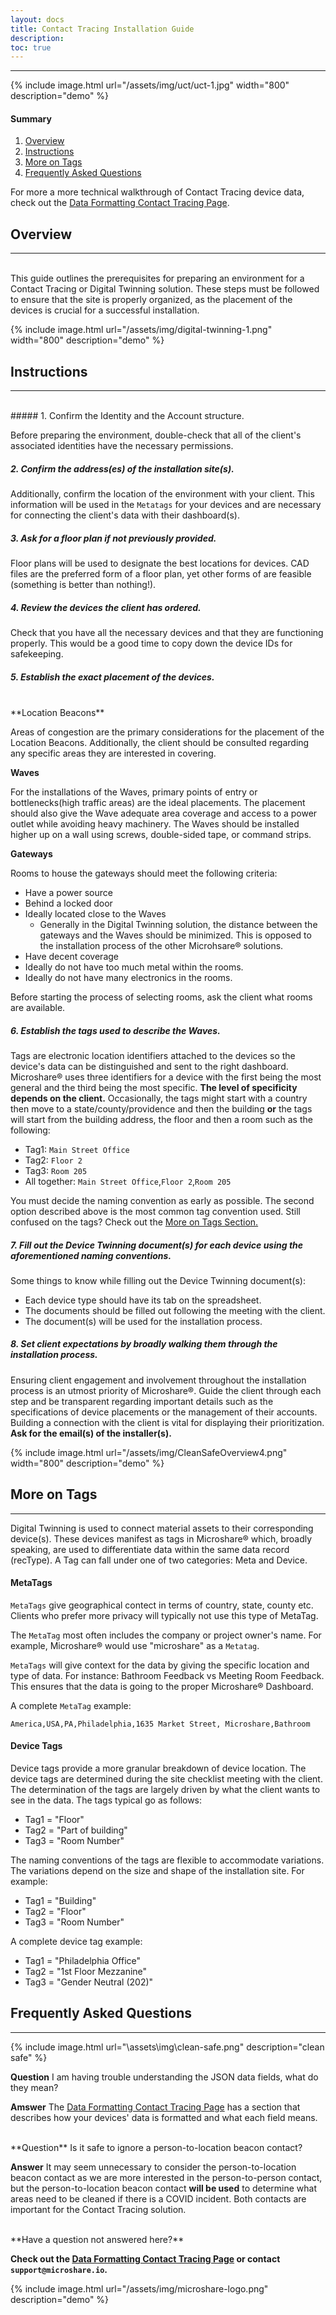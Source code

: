 ```yaml
---
layout: docs
title: Contact Tracing Installation Guide
description: 
toc: true
---
```



---------------------------------------
{% include image.html url="/assets/img/uct/uct-1.jpg"  width="800" description="demo" %}

#### Summary

1. [Overview](./#overview)
2. [Instructions](./#instructions)
3. [More on Tags](./#more-on-tags)
4. [Frequently Asked Questions](./#frequently-asked-questions)


For more a more technical walkthrough of Contact Tracing device data, check out the [Data Formatting Contact Tracing Page](/docs/2/technical/data-format/contact-tracing). 

## Overview
---------------------------------------

<br>
This guide outlines the prerequisites for preparing an environment for a Contact Tracing or Digital Twinning solution. These steps must be followed to ensure that the site is properly organized, as the placement of the devices is crucial for a successful installation.

{% include image.html url="/assets/img/digital-twinning-1.png" width="800" description="demo" %}




## Instructions
---------------------------------------

<br>
##### 1. Confirm the Identity and the Account structure.

Before preparing the environment, double-check that all of the client's associated identities have the necessary permissions. 


##### 2. Confirm the address(es) of the installation site(s).

Additionally, confirm the location of the environment with your client. This information will be used in the `Metatags` for your devices and are necessary for connecting the client's data with their dashboard(s). 


##### 3. Ask for a floor plan if not previously provided.

Floor plans will be used to designate the best locations for devices. CAD files are the preferred form of a floor plan, yet other forms of are feasible (something is better than nothing!).


##### 4. Review the devices the client has ordered. 

Check that you have all the necessary devices and that they are functioning properly. This would be a good time to copy down the device IDs for safekeeping.


##### 5. Establish the exact placement of the devices.

<br>
**Location Beacons**

Areas of congestion are the primary considerations for the placement of the Location Beacons. Additionally, the client should be consulted regarding any specific areas they are interested in covering.


**Waves**

For the installations of the Waves, primary points of entry or bottlenecks(high traffic areas) are the ideal placements. The placement should also give the Wave adequate area coverage and access to a power outlet while avoiding heavy machinery. The Waves should be installed higher up on a wall using screws, double-sided tape, or command strips. 

**Gateways**

Rooms to house the gateways should meet the following criteria:

- Have a power source
- Behind a locked door
- Ideally located close to the Waves
    - Generally in the Digital Twinning solution, the distance between the gateways and the Waves should be minimized. This is opposed to the installation process of the other Microhsare® solutions. 
- Have decent coverage
- Ideally do not have too much metal within the rooms.
- Ideally do not have many electronics in the rooms.

Before starting the process of selecting rooms, ask the client what rooms are available. 

##### 6. Establish the tags used to describe the Waves.

Tags are electronic location identifiers attached to the devices so the device's data can be distinguished and sent to the right dashboard. Microshare® uses three identifiers for a device with the first being the most general and the third being the most specific. **The level of specificity depends on the client.** Occasionally, the tags might start with a country then move to a state/county/providence and then the building **or** the tags will start from the building address, the floor and then a room such as the following:

- Tag1: `Main Street Office` 
- Tag2: `Floor 2`
- Tag3: `Room 205`
- All together: `Main Street Office`,`Floor 2`,`Room 205`

You must decide the naming convention as early as possible. The second option described above is the most common tag convention used. Still confused on the tags? Check out the [More on Tags Section.](./#more-on-tags)

##### 7. Fill out the Device Twinning document(s) for each device using the aforementioned naming conventions.

Some things to know while filling out the Device Twinning document(s):
- Each device type should have its tab on the spreadsheet.
- The documents should be filled out following the meeting with the client.
- The document(s) will be used for the installation process. 

##### 8. Set client expectations by broadly walking them through the installation process. 


Ensuring client engagement and involvement throughout the installation process is an utmost priority of Microshare®. Guide the client through each step and be transparent regarding important details such as the specifications of device placements or the management of their accounts. Building a connection with the client is vital for displaying their prioritization. **Ask for the email(s) of the installer(s).**


{% include image.html url="/assets/img/CleanSafeOverview4.png" width="800" description="demo" %}

## More on Tags
---------------------------------------

Digital Twinning is used to connect material assets to their corresponding device(s). These devices manifest as tags in Microshare® which, broadly speaking, are used to differentiate data within the same data record (recType). A Tag can fall under one of two categories: Meta and Device.

#### MetaTags

`MetaTags` give geographical contect in terms of country, state, county etc. Clients who prefer more privacy will typically not use this type of MetaTag.

The `MetaTag` most often includes the company or project owner's name. For example, Microshare® would use "microshare" as a `Metatag`. 

`MetaTags` will give context for the data by giving the specific location and type of data. For instance: Bathroom Feedback vs Meeting Room Feedback. This ensures that the data is going to the proper Microshare® Dashboard. 

A complete `MetaTag` example:

`America,USA,PA,Philadelphia,1635 Market Street, Microshare,Bathroom`


#### Device Tags

Device tags provide a more granular breakdown of device location. The device tags are determined during the site checklist meeting with the client. The determination of the tags are largely driven by what the client wants to see in the data. The tags typical go as follows:

- Tag1 = "Floor"
- Tag2 = "Part of building"
- Tag3 = "Room Number"

The naming conventions of the tags are flexible to accommodate variations. The variations depend on the size and shape of the installation site. For example:

- Tag1 = "Building"
- Tag2 = "Floor"
- Tag3 = "Room Number"

A complete device tag example:

- Tag1 = "Philadelphia Office"
- Tag2 = "1st Floor Mezzanine"
- Tag3 = "Gender Neutral (202)"


## Frequently Asked Questions
---------------------------------------
{% include image.html url="\assets\img\clean-safe.png" description="clean safe" %}

**Question** I am having trouble understanding the JSON data fields, what do they mean?

**Amswer** The [Data Formatting Contact Tracing Page](/docs/2/technical/data-format/contact-tracing) has a section that describes how your devices' data is formatted and what each field means. 

<br>
**Question** Is it safe to ignore a person-to-location beacon contact? 

**Answer** It may seem unnecessary to consider the person-to-location beacon contact as we are more interested in the person-to-person contact, but the person-to-location beacon contact **will be used** to determine what areas need to be cleaned if there is a COVID incident. Both contacts are important for the Contact Tracing solution.

<br>
**Have a question not answered here?**

**Check out the [Data Formatting Contact Tracing Page](/docs/2/technical/data-format/contact-tracing) or contact `support@microshare.io`.** 



{% include image.html url="/assets/img/microshare-logo.png" description="demo" %}

